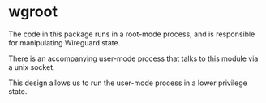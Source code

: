 # wgroot

The code in this package runs in a root-mode process, and is responsible for
manipulating Wireguard state.

There is an accompanying user-mode process that talks to this module via a unix
socket.

This design allows us to run the user-mode process in a lower privilege state.
